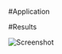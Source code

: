 #Application

#Results

![Screenshot](https://github.com/potioc/Papart-examples/blob/master/papart-examples/DepthCamera/TouchScreen/kinectwithgui.png)
